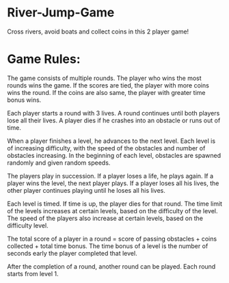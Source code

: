 # River-Jump-Game
Cross rivers, avoid boats and collect coins in this 2 player game!

# Game Rules:

The game consists of multiple rounds. The player who wins the most rounds wins the game. If the scores
are tied, the player with more coins wins the round. If the coins are also same, the player with greater time bonus
wins.

Each player starts a round with 3 lives. A round continues until both players lose all their lives.
A player dies if he crashes into an obstacle or runs out of time.

When a player finishes a level, he advances to the next level. Each level is of increasing difficulty,
with the speed of the obstacles and number of obstacles increasing.
In the beginning of each level, obstacles are spawned randomly and given random speeds.

The players play in succession.
If a player loses a life, he plays again. If a player wins the level, the next player plays.
If a player loses all his lives, the other player continues playing until he loses all his lives.

Each level is timed. If time is up, the player dies for that round.
The time limit of the levels increases at certain levels, based on the difficulty of the level.
The speed of the players also increase at certain levels, based on the difficulty level.

The total score of a player in a round = score of passing obstacles + coins collected + total time bonus.
The time bonus of a level is the number of seconds early the player completed that level.

After the completion of a round, another round can be played. Each round starts from level 1.
